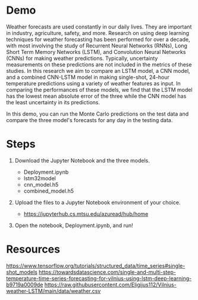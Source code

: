 # Demo

Weather forecasts are used constantly in our daily lives. They are important in industry, agriculture, safety, and more. Research on using deep learning techniques for weather forecasting has been performed for over a decade, with most involving the study of Recurrent Neural Networks (RNNs), Long Short Term Memory Networks (LSTM), and Convolution Neural Networks (CNNs) for making weather predictions. Typically, uncertainty measurements on these predictions are not included in the metrics of these studies. In this research we aim to compare an LSTM model, a CNN model, and a combined CNN-LSTM model in making single-shot, 24-hour temperature predictions using a variety of weather features as input. In comparing the performances of these models, we find that the LSTM model has the lowest mean absolute error of the three while the CNN model has the least uncertainty in its predictions.

In this demo, you can run the Monte Carlo predictions on the test data and compare the three model's forecasts for any day in the testing data.

# Steps

1. Download the Jupyter Notebook and the three models.
    - Deployment.ipynb
    - lstm32model
    - cnn_model.h5
    - combined_model.h5
    
2. Upload the files to a Jupyter Notebook environment of your choice.
    - https://jupyterhub.cs.mtsu.edu/azuread/hub/home

3. Open the notebook, Deployment.ipynb, and run!

# Resources

https://www.tensorflow.org/tutorials/structured_data/time_series#single-shot_models
https://towardsdatascience.com/single-and-multi-step-temperature-time-series-forecasting-for-vilnius-using-lstm-deep-learning-b9719a0009de
https://raw.githubusercontent.com/Eligijus112/Vilnius-weather-LSTM/main/data/weather.csv
